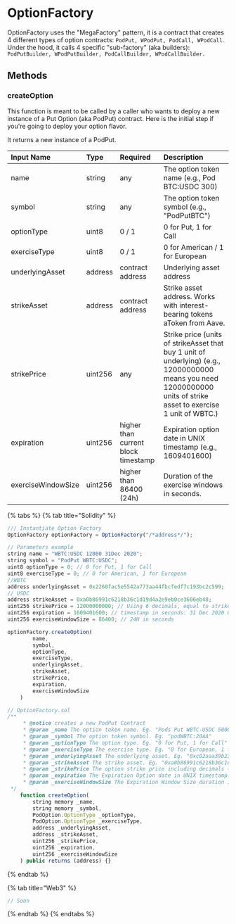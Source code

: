 # OptionFactory

OptionFactory uses the "MegaFactory" pattern, it is a contract that creates 4 different types of option contracts: `PodPut, WPodPut, PodCall, WPodCall`. Under the hood, it calls 4 specific "sub-factory" \(aka builders\): `PodPutBuilder, WPodPutBuilder, PodCallBuilder, WPodCallBuilder.`

## Methods

### createOption

This function is meant to be called by a caller who wants to deploy a new instance of a Put Option \(aka PodPut\) contract. Here is the initial step if you're going to deploy your option flavor.

It returns a new instance of a PodPut.

| Input Name | Type | Required | Description |
| :--- | :--- | :--- | :--- |
| name | string | any | The option token name \(e.g., Pod BTC:USDC 300\) |
| symbol | string | any | The option token symbol \(e.g., "PodPutBTC"\) |
| optionType | uint8 | 0 / 1 | 0 for Put, 1 for Call |
| exerciseType | uint8 | 0 / 1 | 0 for American / 1 for European |
| underlyingAsset | address | contract address | Underlying asset address |
| strikeAsset | address | contract address | Strike asset address. Works with interest-bearing tokens aToken from Aave. |
| strikePrice | uint256 | any | Strike price \(units of strikeAsset that buy 1 unit of underlying\) \(e.g., 12000000000 means you need 12000000000 units of strike asset to exercise 1 unit of WBTC.\) |
| expiration | uint256 | higher than current block timestamp | Expiration option date in UNIX timestamp \(e.g., 1609401600\) |
| exerciseWindowSize | uint256 | higher than  86400 \(24h\) | Duration of the exercise windows in seconds. |

{% tabs %}
{% tab title="Solidity" %}
```javascript
/// Instantiate Option Factory
OptionFactory optionFactory = OptionFactory("/*address*/");

// Parameters example
string name = "WBTC:USDC 12000 31Dec 2020";
string symbol = "PodPut WBTC:USDC";
uint8 optionType = 0; // 0 for Put, 1 for Call
uint8 exerciseType = 0; // 0 for American, 1 for European
//WBTC
address underlyingAsset = 0x2260fac5e5542a773aa44fbcfedf7c193bc2c599;
// USDC
address strikeAsset = 0xa0b86991c6218b36c1d19d4a2e9eb0ce3606eb48; 
uint256 strikePrice = 12000000000; // Using 6 decimals, equal to strikeAsset decimals
uint256 expiration = 1609401600; // timestamp in seconds: 31 Dec 2020 08AM
uint256 exerciseWindowSize = 86400; // 24H in seconds

optionFactory.createOption(
        name,
        symbol,
        optionType,
        exerciseType,
        underlyingAsset,
        strikeAsset,
        strikePrice,
        expiration,
        exerciseWindowSize
    )

// OptionFactory.sol
/**
     * @notice creates a new PodPut Contract
     * @param _name The option token name. Eg. "Pods Put WBTC-USDC 5000 2020-02-23"
     * @param _symbol The option token symbol. Eg. "podWBTC:20AA"
     * @param _optionType The option type. Eg. "0 for Put, 1 for Call"
     * @param _exerciseType The exercise type. Eg. "0 for European, 1 for American"
     * @param _underlyingAsset The underlying asset. Eg. "0xc02aaa39b223fe8d0a0e5c4f27ead9083c756cc2"
     * @param _strikeAsset The strike asset. Eg. "0xa0b86991c6218b36c1d19d4a2e9eb0ce3606eb48"
     * @param _strikePrice The option strike price including decimals (strikePriceDecimals == strikeAssetDecimals), Eg, 5000000000
     * @param _expiration The Expiration Option date in UNIX timestamp. E.g 1600178324
     * @param _exerciseWindowSize The Expiration Window Size duration in UNIX timestamp. E.g 24*60*60 (24h)
 */
    function createOption(
        string memory _name,
        string memory _symbol,
        PodOption.OptionType _optionType,
        PodOption.OptionType _exerciseType,
        address _underlyingAsset,
        address _strikeAsset,
        uint256 _strikePrice,
        uint256 _expiration,
        uint256 _exerciseWindowSize
    ) public returns (address) {}
```
{% endtab %}

{% tab title="Web3" %}
```javascript
// Soon
```
{% endtab %}
{% endtabs %}

